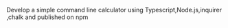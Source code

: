 Develop a simple command line calculator using Typescript,Node.js,inquirer ,chalk
and published on npm
